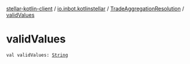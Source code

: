 [stellar-kotlin-client](../../index.md) / [io.inbot.kotlinstellar](../index.md) / [TradeAggregationResolution](index.md) / [validValues](./valid-values.md)

# validValues

`val validValues: `[`String`](https://kotlinlang.org/api/latest/jvm/stdlib/kotlin/-string/index.html)